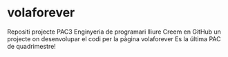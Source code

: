 # volaforever
Repositi projecte PAC3 Enginyeria de programari lliure
Creem en GitHub un projecte on desenvolupar el codi per la pàgina volaforever
Es la última PAC de quadrimestre!
